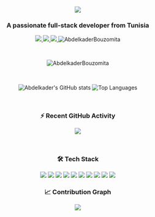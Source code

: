 <h1 align="center">
  <a href="https://git.io/typing-svg">
    <img src="https://readme-typing-svg.herokuapp.com/?lines=Hello,+There!+👋;I'm+Abdelkader+Bouzomita...;Full+Stack+Developer;Love+to+learn+new+things!&center=true&size=30">
  </a>
</h1>

<h3 align="center">A passionate full-stack developer from Tunisia</h3>

<p align="center">
  <a href="https://www.linkedin.com/in/bouzomita-abdelkader/">
    <img src="https://img.shields.io/badge/-LinkedIn-0077B5?style=for-the-badge&logo=Linkedin&logoColor=white&link=https://www.linkedin.com/in/bouzomita-abdelkader/">
  </a>
  <a href="mailto:abdelkader.bouzomita@gmail.com">
    <img src="https://img.shields.io/badge/Gmail-D14836?style=for-the-badge&logo=gmail&logoColor=white">
  </a>
  <a href="https://abdelkader-bouzomita.netlify.app/">
    <img src="https://img.shields.io/badge/Portfolio-%23000000.svg?style=for-the-badge&logo=firefox&logoColor=#FF7139">
  </a>
  <img src="https://komarev.com/ghpvc/?username=AbdelkaderBouzomita&label=Profile%20views&color=0e75b6&style=for-the-badge" alt="AbdelkaderBouzomita" />
</p>

<br>

<p align="center">
  <img align="center" src="https://github-readme-streak-stats.herokuapp.com/?user=AbdelkaderBouzomita&theme=dark&hide_border=true" alt="AbdelkaderBouzomita" />
</p>

<br>

<p align="center">
  <img align="center" src="https://github-readme-stats.vercel.app/api?username=AbdelkaderBouzomita&show_icons=true&theme=vision-friendly-dark&hide_border=true" alt="Abdelkader's GitHub stats" />
  
  <img align="center" src="https://github-readme-stats.vercel.app/api/top-langs/?username=AbdelkaderBouzomita&theme=vision-friendly-dark&hide_border=true&layout=compact" alt="Top Languages" />
</p>

<br>

<h3 align="center">⚡ Recent GitHub Activity</h3>
<p align="center">
  <a href="https://github.com/abdelkaderbzz">
    <img src="https://github-readme-activity-graph.vercel.app/graph?username=abdelkaderbzz&theme=react-dark&hide_border=true&area=true">
  </a>
</p>

<br>

<h3 align="center">🛠 Tech Stack</h3>
<p align="center">
  <!-- Frontend -->
  <img src="https://img.shields.io/badge/React-20232A?style=for-the-badge&logo=react&logoColor=61DAFB">
  <img src="https://img.shields.io/badge/TypeScript-007ACC?style=for-the-badge&logo=typescript&logoColor=white">
  <img src="https://img.shields.io/badge/JavaScript-F7DF1E?style=for-the-badge&logo=javascript&logoColor=black">
  <img src="https://img.shields.io/badge/Redux-593D88?style=for-the-badge&logo=redux&logoColor=white">
  
  <!-- Backend -->
  <img src="https://img.shields.io/badge/Node.js-339933?style=for-the-badge&logo=nodedotjs&logoColor=white">
  <img src="https://img.shields.io/badge/Express.js-000000?style=for-the-badge&logo=express&logoColor=white">
  
  <!-- Databases -->
  <img src="https://img.shields.io/badge/MongoDB-4EA94B?style=for-the-badge&logo=mongodb&logoColor=white">
  <img src="https://img.shields.io/badge/MySQL-005C84?style=for-the-badge&logo=mysql&logoColor=white">
  
  <!-- Tools -->
  <img src="https://img.shields.io/badge/Git-F05032?style=for-the-badge&logo=git&logoColor=white">
  <img src="https://img.shields.io/badge/Jest-C21325?style=for-the-badge&logo=jest&logoColor=white">
</p>

<h3 align="center">📈 Contribution Graph</h3>
<p align="center">
  <img src="https://github-profile-summary-cards.vercel.app/api/cards/profile-details?username=Abdelkaderbzz&theme=github_dark" />
</p>
